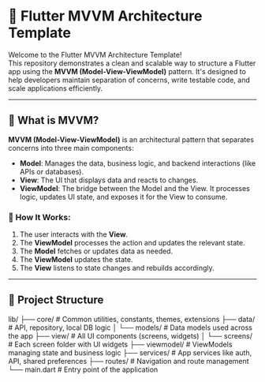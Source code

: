 # 📱 Flutter MVVM Architecture Template

Welcome to the Flutter MVVM Architecture Template!  
This repository demonstrates a clean and scalable way to structure a Flutter app using the **MVVM (Model-View-ViewModel)** pattern. It's designed to help developers maintain separation of concerns, write testable code, and scale applications efficiently.

---

## 🧠 What is MVVM?

**MVVM (Model-View-ViewModel)** is an architectural pattern that separates concerns into three main components:

- **Model**: Manages the data, business logic, and backend interactions (like APIs or databases).
- **View**: The UI that displays data and reacts to changes.
- **ViewModel**: The bridge between the Model and the View. It processes logic, updates UI state, and exposes it for the View to consume.

### 🔄 How It Works:
1. The user interacts with the **View**.
2. The **ViewModel** processes the action and updates the relevant state.
3. The **Model** fetches or updates data as needed.
4. The **ViewModel** updates the state.
5. The **View** listens to state changes and rebuilds accordingly.

---

## 📁 Project Structure

lib/ ├── core/ # Common utilities, constants, themes, extensions ├── data/ # API, repository, local DB logic │ └── models/ # Data models used across the app ├── view/ # All UI components (screens, widgets) │ └── screens/ # Each screen folder with UI widgets ├── viewmodel/ # ViewModels managing state and business logic ├── services/ # App services like auth, API, shared preferences ├── routes/ # Navigation and route management └── main.dart # Entry point of the application

